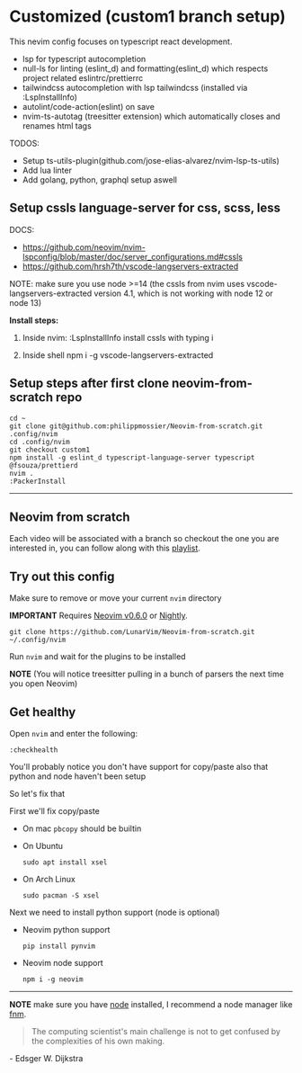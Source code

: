 # Customized (custom1 branch setup)

This nevim config focuses on typescript react development. 
- lsp for typescript autocompletion
- null-ls for linting (eslint_d) and formatting(eslint_d) which respects project related eslintrc/prettierrc 
- tailwindcss autocompletion with lsp tailwindcss (installed via :LspInstallInfo)
- autolint/code-action(eslint) on save 
- nvim-ts-autotag (treesitter extension) which automatically closes and renames html tags  

TODOS:
- Setup ts-utils-plugin(github.com/jose-elias-alvarez/nvim-lsp-ts-utils)
- Add lua linter 
- Add golang, python, graphql setup aswell

## Setup cssls language-server for css, scss, less
DOCS: 
- https://github.com/neovim/nvim-lspconfig/blob/master/doc/server_configurations.md#cssls
- https://github.com/hrsh7th/vscode-langservers-extracted

NOTE: make sure you use node >=14 (the cssls from nvim uses vscode-langservers-extracted version 4.1, which is not working with node 12 or node 13)

**Install steps:**
1. Inside nvim:
:LspInstallInfo
install cssls with typing i

2. Inside shell
npm i -g vscode-langservers-extracted


## Setup steps after first clone neovim-from-scratch repo

```
cd ~
git clone git@github.com:philippmossier/Neovim-from-scratch.git .config/nvim
cd .config/nvim 
git checkout custom1
npm install -g eslint_d typescript-language-server typescript @fsouza/prettierd
nvim .
:PackerInstall
```

---

## Neovim from scratch

Each video will be associated with a branch so checkout the one you are interested in, you can follow along with this [playlist](https://www.youtube.com/watch?v=ctH-a-1eUME&list=PLhoH5vyxr6Qq41NFL4GvhFp-WLd5xzIzZ).

## Try out this config

Make sure to remove or move your current `nvim` directory

**IMPORTANT** Requires [Neovim v0.6.0](https://github.com/neovim/neovim/releases/tag/v0.6.0) or [Nightly](https://github.com/neovim/neovim/releases/tag/nightly). 
```
git clone https://github.com/LunarVim/Neovim-from-scratch.git ~/.config/nvim
```

Run `nvim` and wait for the plugins to be installed 

**NOTE** (You will notice treesitter pulling in a bunch of parsers the next time you open Neovim) 

## Get healthy

Open `nvim` and enter the following:

```
:checkhealth
```

You'll probably notice you don't have support for copy/paste also that python and node haven't been setup

So let's fix that

First we'll fix copy/paste

- On mac `pbcopy` should be builtin

- On Ubuntu

  ```
  sudo apt install xsel
  ```

- On Arch Linux

  ```
  sudo pacman -S xsel
  ```

Next we need to install python support (node is optional)

- Neovim python support

  ```
  pip install pynvim
  ```

- Neovim node support

  ```
  npm i -g neovim
  ```
---

**NOTE** make sure you have [node](https://nodejs.org/en/) installed, I recommend a node manager like [fnm](https://github.com/Schniz/fnm).

> The computing scientist's main challenge is not to get confused by the complexities of his own making. 

\- Edsger W. Dijkstra
